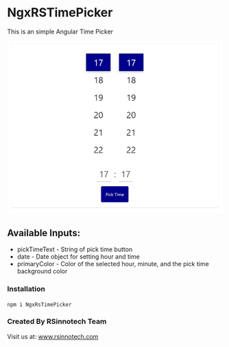 # NgxRSTimePicker
This is an simple Angular Time Picker

![Demo Image](https://github.com/alexthelion/NgxRSTimePicker/blob/master/images/demo.JPG)

## Available Inputs:
* pickTimeText - String of pick time button
* date - Date object for setting hour and time
* primaryColor - Color of the selected hour, minute, and the pick time background color

### Installation
`npm i NgxRsTimePicker`


### Created By RSinnotech Team
Visit us at: www.rsinnotech.com
